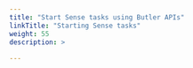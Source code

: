 ```yaml
---
title: "Start Sense tasks using Butler APIs"
linkTitle: "Starting Sense tasks"
weight: 55
description: >
  
---
```

